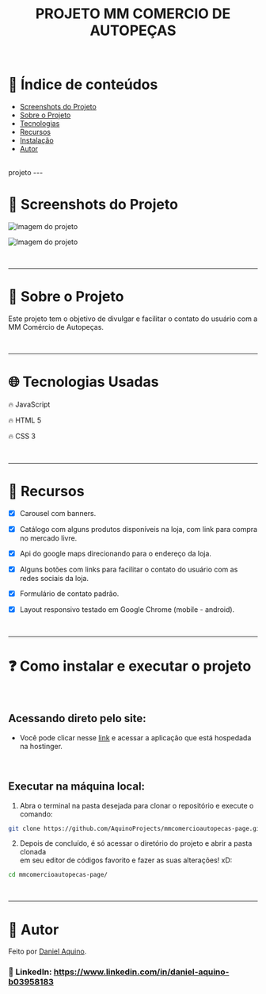 

<h1 align="center">PROJETO MM COMERCIO DE AUTOPEÇAS</h1>

<br />

# :pushpin: Índice de conteúdos

- [Screenshots do Projeto](#camera_flash-screenshots-do-projeto)
- [Sobre o Projeto](#monocle_face-sobre-o-projeto)
- [Tecnologias](#globe_with_meridians-tecnologias-usadas)
- [Recursos](#triangular_flag_on_post-recursos)
- [Instalação](#question-como-instalar-e-executar-o-projeto)
- [Autor](#closed_book-autor)

<br />
projeto
---

# :camera_flash: Screenshots do Projeto

![Imagem do projeto](https://srv718.main-hosting.eu:7443/files/img-mm/desk.png)

![Imagem do projeto](https://srv718.main-hosting.eu:7443/files/img-mm/mobi.png)

<br />

---

# :monocle_face: Sobre o Projeto

Este projeto tem o objetivo de divulgar e facilitar o contato do usuário com a MM Comércio de Autopeças.

<br />

---

# :globe_with_meridians: Tecnologias Usadas

🔥 JavaScript

🔥 HTML 5

🔥 CSS 3

<br />

---

# :triangular_flag_on_post: Recursos

- [x] Carousel com banners.

- [x] Catálogo com alguns produtos disponíveis na loja, com link para compra no mercado livre.

- [x] Api do google maps direcionando para o endereço da loja.  

- [x] Alguns botões com links para facilitar o contato do usuário com as redes sociais da loja.
  
- [x] Formulário de contato padrão.

- [x] Layout responsivo testado em Google Chrome (mobile - android).

<br />

---

# :question: Como instalar e executar o projeto

<br />

## Acessando direto pelo site:

- Você pode clicar nesse [link](https://mmcomercioautopecas.com.br/) e acessar a aplicação que está hospedada na hostinger.

<br />

## Executar na máquina local:

1. Abra o terminal na pasta desejada para clonar o repositório e execute o comando:

```bash
git clone https://github.com/AquinoProjects/mmcomercioautopecas-page.git
```

2. Depois de concluído, é só acessar o diretório do projeto e abrir a pasta clonada<br />
em seu editor de códigos favorito e fazer as suas alterações! xD:

```bash
cd mmcomercioautopecas-page/
```

<br />

---

# :closed_book: Autor

Feito por [Daniel Aquino](https://beacons.ai/d.aquino).

### :link: LinkedIn: https://www.linkedin.com/in/daniel-aquino-b03958183
